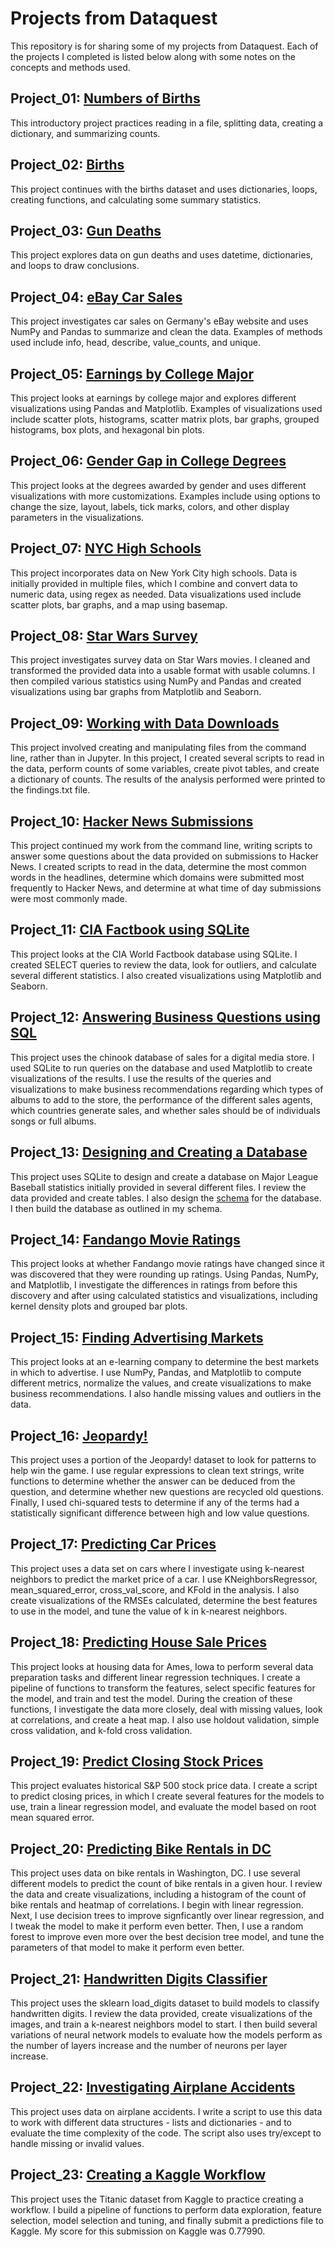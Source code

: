 # Projects from Dataquest

This repository is for sharing some of my projects from Dataquest.  Each of the projects I completed is listed below along with some notes on the concepts and methods used.


## Project_01: [Numbers of Births](https://github.com/Frizzles7/Dataquest/blob/master/Project_01/Basics.ipynb)
This introductory project practices reading in a file, splitting data, creating a dictionary, and summarizing counts.


## Project_02: [Births](https://github.com/Frizzles7/Dataquest/blob/master/Project_02/Basics.ipynb)
This project continues with the births dataset and uses dictionaries, loops, creating functions, and calculating some summary statistics.


## Project_03: [Gun Deaths](https://github.com/Frizzles7/Dataquest/blob/master/Project_03/Basics.ipynb)
This project explores data on gun deaths and uses datetime, dictionaries, and loops to draw conclusions.


## Project_04: [eBay Car Sales](https://github.com/Frizzles7/Dataquest/blob/master/Project_04/Basics.ipynb)
This project investigates car sales on Germany's eBay website and uses NumPy and Pandas to summarize and clean the data.  Examples of methods used include info, head, describe, value_counts, and unique.


## Project_05: [Earnings by College Major](https://github.com/Frizzles7/Dataquest/blob/master/Project_05/Basics.ipynb)
This project looks at earnings by college major and explores different visualizations using Pandas and Matplotlib.  Examples of visualizations used include scatter plots, histograms, scatter matrix plots, bar graphs, grouped histograms, box plots, and hexagonal bin plots.


## Project_06: [Gender Gap in College Degrees](https://github.com/Frizzles7/Dataquest/blob/master/Project_06/Basics.ipynb)
This project looks at the degrees awarded by gender and uses different visualizations with more customizations.  Examples include using options to change the size, layout, labels, tick marks, colors, and other display parameters in the visualizations. 


## Project_07: [NYC High Schools](https://github.com/Frizzles7/Dataquest/blob/master/Project_07/Schools.ipynb)
This project incorporates data on New York City high schools.  Data is initially provided in multiple files, which I combine and convert data to numeric data, using regex as needed.  Data visualizations used include scatter plots, bar graphs, and a map using basemap.


## Project_08: [Star Wars Survey](https://github.com/Frizzles7/Dataquest/blob/master/Project_08/Basics.ipynb)
This project investigates survey data on Star Wars movies.  I cleaned and transformed the provided data into a usable format with usable columns.  I then compiled various statistics using NumPy and Pandas and created visualizations using bar graphs from Matplotlib and Seaborn.


## Project_09: [Working with Data Downloads](https://github.com/Frizzles7/Dataquest/tree/master/Project_09)
This project involved creating and manipulating files from the command line, rather than in Jupyter.  In this project, I created several scripts to read in the data, perform counts of some variables, create pivot tables, and create a dictionary of counts.  The results of the analysis performed were printed to the findings.txt file.


## Project_10: [Hacker News Submissions](https://github.com/Frizzles7/Dataquest/tree/master/Project_10)
This project continued my work from the command line, writing scripts to answer some questions about the data provided on submissions to Hacker News.  I created scripts to read in the data, determine the most common words in the headlines, determine which domains were submitted most frequently to Hacker News, and determine at what time of day submissions were most commonly made.


## Project_11: [CIA Factbook using SQLite](https://github.com/Frizzles7/Dataquest/blob/master/Project_11/Basics.ipynb)
This project looks at the CIA World Factbook database using SQLite.  I created SELECT queries to review the data, look for outliers, and calculate several different statistics.  I also created visualizations using Matplotlib and Seaborn.


## Project_12: [Answering Business Questions using SQL](https://github.com/Frizzles7/Dataquest/blob/master/Project_12/Basics.ipynb)
This project uses the chinook database of sales for a digital media store.  I used SQLite to run queries on the database and used Matplotlib to create visualizations of the results.  I use the results of the queries and visualizations to make business recommendations regarding which types of albums to add to the store, the performance of the different sales agents, which countries generate sales, and whether sales should be of individuals songs or full albums.


## Project_13: [Designing and Creating a Database](https://github.com/Frizzles7/Dataquest/blob/master/Project_13/Basics.ipynb)
This project uses SQLite to design and create a database on Major League Baseball statistics initially provided in several different files.  I review the data provided and create tables.  I also design the [schema](https://github.com/Frizzles7/Dataquest/blob/master/Project_13/my_schema.png) for the database.  I then build the database as outlined in my schema.


## Project_14: [Fandango Movie Ratings](https://github.com/Frizzles7/Dataquest/blob/master/Project_14/Basics.ipynb)
This project looks at whether Fandango movie ratings have changed since it was discovered that they were rounding up ratings.  Using Pandas, NumPy, and Matplotlib, I investigate the differences in ratings from before this discovery and after using calculated statistics and visualizations, including kernel density plots and grouped bar plots.


## Project_15: [Finding Advertising Markets](https://github.com/Frizzles7/Dataquest/blob/master/Project_15/Basics.ipynb)
This project looks at an e-learning company to determine the best markets in which to advertise.  I use NumPy, Pandas, and Matplotlib to compute different metrics, normalize the values, and create visualizations to make business recommendations.  I also handle missing values and outliers in the data.


## Project_16: [Jeopardy!](https://github.com/Frizzles7/Dataquest/blob/master/Project_16/Basics.ipynb)
This project uses a portion of the Jeopardy! dataset to look for patterns to help win the game.  I use regular expressions to clean text strings, write functions to determine whether the answer can be deduced from the question, and determine whether new questions are recycled old questions.  Finally, I used chi-squared tests to determine if any of the terms had a statistically significant difference between high and low value questions.


## Project_17: [Predicting Car Prices](https://github.com/Frizzles7/Dataquest/blob/master/Project_17/Basics.ipynb)
This project uses a data set on cars where I investigate using k-nearest neighbors to predict the market price of a car.  I use KNeighborsRegressor, mean_squared_error, cross_val_score, and KFold in the analysis.  I also create visualizations of the RMSEs calculated, determine the best features to use in the model, and tune the value of k in k-nearest neighbors.


## Project_18: [Predicting House Sale Prices](https://github.com/Frizzles7/Dataquest/blob/master/Project_18/Basics.ipynb)
This project looks at housing data for Ames, Iowa to perform several data preparation tasks and different linear regression techniques.  I create a pipeline of functions to transform the features, select specific features for the model, and train and test the model.  During the creation of these functions, I investigate the data more closely, deal with missing values, look at correlations, and create a heat map.  I also use holdout validation, simple cross validation, and k-fold cross validation.


## Project_19: [Predict Closing Stock Prices](https://github.com/Frizzles7/Dataquest/blob/master/Project_19/predict.py)
This project evaluates historical S&P 500 stock price data.  I create a script to predict closing prices, in which I create several features for the models to use, train a linear regression model, and evaluate the model based on root mean squared error.


## Project_20: [Predicting Bike Rentals in DC](https://github.com/Frizzles7/Dataquest/blob/master/Project_20/Basics.ipynb)
This project uses data on bike rentals in Washington, DC.  I use several different models to predict the count of bike rentals in a given hour.  I review the data and create visualizations, including a histogram of the count of bike rentals and heatmap of correlations.  I begin with linear regression.  Next, I use decision trees to improve signficantly over linear regression, and I tweak the model to make it perform even better.  Then, I use a random forest to improve even more over the best decision tree model, and tune the parameters of that model to make it perform even better.


## Project_21: [Handwritten Digits Classifier](https://github.com/Frizzles7/Dataquest/blob/master/Project_21/Basics.ipynb)
This project uses the sklearn load_digits dataset to build models to classify handwritten digits.  I review the data provided, create visualizations of the images, and train a k-nearest neighbors model to start.  I then build several variations of neural network models to evaluate how the models perform as the number of layers increase and the number of neurons per layer increase.


## Project_22: [Investigating Airplane Accidents](https://github.com/Frizzles7/Dataquest/blob/master/Project_22/read.py)
This project uses data on airplane accidents.  I write a script to use this data to work with different data structures - lists and dictionaries - and to evaluate the time complexity of the code.  The script also uses try/except to handle missing or invalid values.


## Project_23: [Creating a Kaggle Workflow](https://github.com/Frizzles7/Dataquest/blob/master/Project_23/Basics.ipynb)
This project uses the Titanic dataset from Kaggle to practice creating a workflow.  I build a pipeline of functions to perform data exploration, feature selection, model selection and tuning, and finally submit a predictions file to Kaggle.  My score for this submission on Kaggle was 0.77990.
